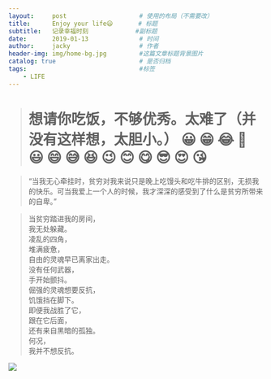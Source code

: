 ```yaml
---
layout:     post   				    # 使用的布局（不需要改）
title:      Enjoy your life😃  	   # 标题 
subtitle:   记录幸福时刻             #副标题
date:       2019-01-13 				# 时间
author:     jacky					# 作者
header-img: img/home-bg.jpg 	    #这篇文章标题背景图片
catalog: true 						# 是否归档
tags:								#标签
    - LIFE
---
```

># 想请你吃饭，不够优秀。太难了（并没有这样想，太胆小。） 😀 😁 😂 🤣 😃 😄 😅 😆 😉 😊 😋 😎 😍 😘

>“当我无心牵挂时，贫穷对我来说只是晚上吃馒头和吃牛排的区别，无损我的快乐。可当我爱上一个人的时候，我才深深的感受到了什么是贫穷所带来的自卑。”

>当贫穷踏进我的房间，    
我无处躲藏。    
凌乱的四角，    
堆满疲惫，    
自由的灵魂早已离家出走。    
没有任何武器，    
手开始颤抖。    
倔强的灵魂想要反抗，    
饥饿挡在脚下。    
即便我战胜了它，    
跟在它后面，    
还有来自黑暗的孤独。     
何况，    
我并不想反抗。    

![](https://cdn.stocksnap.io/img-thumbs/960w/BAS8CATWZ6.jpg)
